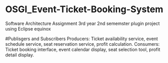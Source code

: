 # OSGI_Event-Ticket-Booking-System
Software Architecture Assignment 3rd year 2nd sememster
plugin project using Eclipse equinox


#Publisgers and Subscribers
Producers: Ticket availability service, event schedule service, seat reservation service, profit calculation.
Consumers: Ticket booking interface, event calendar display, seat selection tool, profit detail display.

